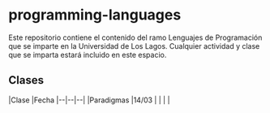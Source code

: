 # programming-languages
Este repositorio contiene el contenido del ramo Lenguajes de Programación que se imparte en la Universidad de Los Lagos. Cualquier actividad y clase que se imparta estará incluido en este espacio.
## Clases
|Clase  |Fecha 
|--|--|--|
|Paradigmas |14/03 |
|  |  |

<!--stackedit_data:
eyJoaXN0b3J5IjpbMTA5MjI4MTQ5XX0=
-->